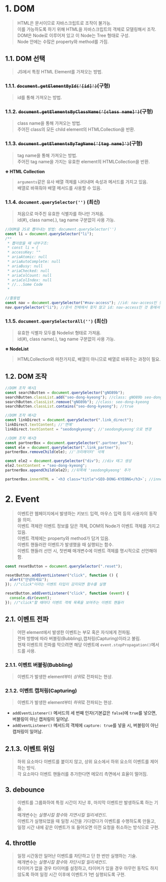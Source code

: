 # 1. DOM

> HTML은 문서이므로 자바스크립트로 조작이 불가능.  
> 이를 가능하도록 하기 위해 HTML을 자바스크립트의 객체로 모델링해서 조작.  
> DOM은 Node로 이루어져 있고 이 Node는 Tree 형태로 구성.  
> Node 안에는 수많은 property와 method를 가짐.

## 1.1. DOM 선택

> JS에서 특정 HTML Element를 가져오는 방법.

### 1.1.1. ~~`document.getElementById('[id]')`~~(구형)

> id를 통해 가져오는 방법.

### 1.1.2. ~~`document.getElementsByClassName('[class name]')`~~(구형)

> class name을 통해 가져오는 방법.  
> 주어진 class의 모든 child element의 HTMLCollection을 반환.

### 1.1.3. ~~`document.getElementsByTagName('[tag name]')`~~(구형)

> tag name을 통해 가져오는 방법.  
> 주어진 tag name을 가지는 유효한 element의 HTMLCollection을 반환.

**※ HTML Collection**

> `arguments`같은 유사 배열 객체를 나타내며 속성과 메서드를 가지고 있음.  
> 배열로 바꿔줘야 배열 메서드를 사용할 수 있음.

### 1.1.4. `document.querySelector('')` (최신)

> 처음으로 마주친 유효한 식별자를 하나만 가져옴.  
> id(#), class name(.), tag name 구분없이 사용 가능.

```javascript
//DOM을 JS로 뽑아내는 방법: document.querySelector('')
const li = document.querySelector("li");
/**
 * 뽑아왔을 때 내부구조:
 * const li = {
 * accessKey: ""
 * ariaAtomic: null
 * ariaAutoComplete: null
 * ariaBusy: null
 * ariaChecked: null
 * ariaColCount: null
 * ariaColIndex: null
 * //...Some Code
 *
```

```javascript
//활용법
const nav = document.querySelector("#nav-access"); //id: nav-access인 것들만 뽑아내서 nav에 할당
nav.querySelector("li"); //문서 전체에서 찾지 않고 id: nav-access인 것 중에서 li 태그를 찾음
```

### 1.1.5. `document.querySelectorAll('')` (최신)

> 유효한 식별자 모두를 Nodelist 형태로 가져옴.  
> id(#), class name(.), tag name 구분없이 사용 가능.

**※ NodeList**

> HTMLCollection와 마찬가지로, 배열이 아니므로 배열로 바꿔주는 과정이 필요.

## 1.2. DOM 조작

```javascript
//DOM 조작 예시1
const searchButten = document.querySelector("gNO89b");
searchButten.classList.add("seo-dong-kyeong"); //class: gNO89b seo-dong-kyeong
searchButten.classList.remove("gNO89b"); //class: seo-dong-kyeong
searchButten.classList.contains("seo-dong-kyeong"); //true
```

```javascript
//DOM 조작 예시2
const linkDirect = document.querySelector(".link_direct");
linkDirect.textContent; //'연예'
linkDirect.textContent = "seodongkyeong"; //'seodongkyeong'으로 변경
```

```javascript
//DOM 조작 예시3
const partnerBox = document.querySelector(".partner_box");
const ele = document.querySelector(".link_partner");
partnerBox.removeChild(ele); //'크리에이터' 삭제

const ele2 = document.querySelector("div"); //div 태그 생성
ele2.textContent = "seo-dong-kyeong";
partnerBox.appendChild(ele2); //뒤쪽에 'seodongkyeong' 추가

partnerBox.innerHTML = `<h3 class="title">SEO-DONG-KYEONG</h3>`; //innerHTML을 통해 DOM을 생성하는 과정없이 타이틀을 'SEO-DONG-KYEONG'으로 변경
```

# 2. Event

> 이벤트란 웹페이지에서 발생하는 키보드 입력, 마우스 입력 등의 사용자의 동작을 의미.  
> 이벤트 객체란 이벤트 정보를 담은 객체, DOM의 Node가 이벤트 객체를 가지고 있음.  
> 이벤트 객체에는 property와 method가 담겨 있음.  
> 이벤트 핸들러란 이벤트가 발생했을 때 실행되는 함수.  
> 이벤트 핸들러 선언 시, 첫번째 매개변수에 이벤트 객체를 명시적으로 선언해야 함.

```javascript
const resetButton = document.querySelector(".reset");

resetButton.addEventListener("click", function () {
  alert("안녕하세요");
}); //"click"이라는 이벤트 타입이 감지되면 함수를 실행

resetButton.addEventListener("click", function (event) {
  console.dir(event);
}); //"click"할 때마다 이벤트 객체 목록을 보여주는 이벤트 핸들러
```

## 2.1. 이벤트 전파

> 어떤 element에서 발생한 이벤트는 부모 혹은 자식에게 전파됨.  
> 전파 방향에 따라 버블링(Bubbling),캡처링(Capturing)이라고 불림.  
> 현재 이벤트의 전파를 막으려면 해당 이벤트에 `event.stopPropagation()`메서드를 사용.

### 2.1.1. 이벤트 버블링(Bubbling)

> 이벤트가 발생한 element부터 *상위*로 전파되는 현상.

### 2.1.2. 이벤트 캡처링(Capturing)

> 이벤트가 발생한 element부터 *하위*로 전파되는 현상.

- `addEventListener()` 메서드의 세 번째 인자(기본값은 `false`)에 `true`를 넣으면, 버블링이 아닌 캡처링이 일어남.
- `addEventListener()` 메서드의 객체에 `capture: true`를 넣을 시, 버블링이 아닌 캡처링이 일어남.

## 2.1.3. 이벤트 위임

> 하위 요소마다 이벤트를 붙이지 않고, 상위 요소에서 하위 요소의 이벤트를 제어하는 방식.  
> 각 요소마다 이벤트 핸들러를 추가한다면 메모리 측면에서 효율이 떨어짐.

## 3. debounce

> 이벤트를 그룹화하여 특정 시간이 지난 후, 마지막 이벤트만 발생하도록 하는 기술.  
> 매개변수는 *실행시킬 함수*와 _지연시킬 밀리세컨드_.  
> 이벤트가 실행되었을 때 일정 시간을 기다렸다가 이벤트를 수행하도록 만들고, 일정 시간 내에 같은 이벤트가 또 들어오면 이전 요청을 취소하는 방식으로 구현.

## 4. throttle

> 일정 시간동안 일어난 이벤트를 차단하고 단 한 번만 실행하는 기술.  
> 매개변수는 *실행시킬 함수*와 _차단시킬 밀리세컨드_.  
> 타이머가 없을 경우 타이머를 설정하고, 타이머가 있을 경우 아무런 동작도 하지 않도록 하여 일정 시간 이후에 이벤트가 1번 실행되도록 구현.
